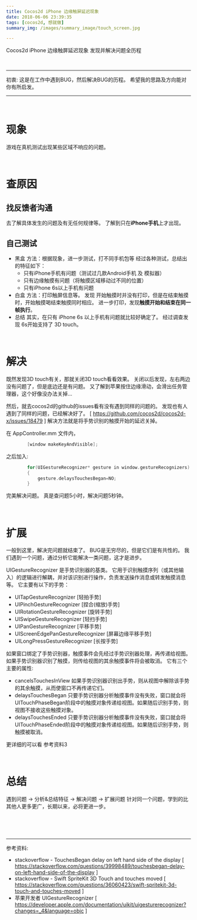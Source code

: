 ```yaml
---
title: Cocos2d iPhone 边缘触屏延迟现象
date: 2018-06-06 23:39:35
tags: [cocos2d, 想就做]
summary_img: /images/summary_image/touch_screen.jpg

---
```


Cocos2d iPhone 边缘触屏延迟现象
发现并解决问题全历程

<!-- more -->

<br/>

---

初衷:
这是在工作中遇到BUG，然后解决BUG的历程。
希望我的思路及方向能对你有所启发。

---

<br/>

# 现象
游戏在真机测试出现某些区域不响应的问题。

<br/>

# 查原因

## 找反馈者沟通
去了解具体发生的问题及有无任何规律等。
了解到只在**iPhone手机**上才出现。

## 自己测试

- 黑盒
方法：根据现象，进一步测试，打不同手机包等
经过各种测试，总结出的特征如下：
    - 只有iPhone手机有问题（测试过几款Android手机 及 模拟器）
    - 只有边缘触摸有问题（将触摸区域移动过不同的位置）
    - 只有iPhone 6s以上手机有问题
- 白盒
方法：打印触屏信息等。
发现 开始触摸时并没有打印，但是在结束触摸时，开始触摸喝结束触摸同时相应。
进一步打印，发现**触摸开始和结束在同一帧执行**。
- 总结
其实，在只有 iPhone 6s 以上手机有问题就比较好确定了。
经过调查发现 6s开始支持了 3D touch。

<br/>

# 解决
既然发现3D touch有关，那就关闭3D touch看看效果。
关闭以后发现，左右两边没有问题了，但是底边还是有问题。
又了解到苹果按住边缘滑动，会滑出任务管理器，这个好像没办法关掉...

然后，就去cocos2d的github的issues看有没有遇到同样的问题的。
发现也有人遇到了同样的问题，已经解决好了。 [ https://github.com/cocos2d/cocos2d-x/issues/18479 ]
解决方法就是将手势识别的触摸开始的延迟关掉。

在 AppController.mm 文件内，
        
```objectivec
        [window makeKeyAndVisible]; 
```

之后加入:

```objectivec
        for(UIGestureRecognizer* gesture in window.gestureRecognizers)
        {
            gesture.delaysTouchesBegan=NO;
        }
```

完美解决问题。
真是查问题5小时，解决问题5秒钟。


<br/>

# 扩展
一般到这里，解决完问题就结束了。
BUG是无穷尽的，但是它们是有共性的。
我们遇到一个问题，通过分析它能解决一类问题，这才是进步。

UIGestureRecognizer 是手势识别器的基类。
它用于识别触摸序列（或其他输入）的逻辑进行解耦，并对该识别进行操作，负责发送操作消息或转发触摸消息等。
它主要有以下的手势：

- UITapGestureRecognizer            [轻拍手势]
- UIPinchGestureRecognizer          [捏合(缩放)手势]
- UIRotationGestureRecognizer       [旋转手势]
- UISwipeGestureRecognizer          [轻扫手势]
- UIPanGestureRecognizer            [平移手势]
- UIScreenEdgePanGestureRecognizer  [屏幕边缘平移手势]
- UILongPressGestureRecognizer      [长按手势]

如果窗口绑定了手势识别器，触摸事件会先经过手势识别器处理，再传递给视图。
如果手势识别器识别了触摸，则传给视图的其余触摸事件将会被取消。
它有三个主要的属性:

- cancelsTouchesInView
如果手势识别器识别出手势，则从视图中解除该手势的其余触摸，从而使窗口不再传递它们。
- delaysTouchesBegan
只要手势识别器分析触摸事件没有失败，窗口就会将UITouchPhaseBegan阶段中的触摸对象传递给视图。如果随后识别手势，则视图不接收这些触摸对象。
- delaysTouchesEnded
只要手势识别器分析触摸事件没有失败，窗口就会将UITouchPhaseEnded阶段中的触摸对象传递给视图。如果随后识别手势，则触摸被取消。

更详细的可以看 参考资料3

<br/>

# 总结
遇到问题 -> 分析&总结特征 -> 解决问题 -> 扩展问题
针对同一个问题，学到的比其他人更多更广，长期以来，必将更进一步。



<br/>
<br/>
<br/>

---

参考资料:

- stackoverflow - TouchesBegan delay on left hand side of the display
[ https://stackoverflow.com/questions/39998489/touchesbegan-delay-on-left-hand-side-of-the-display ]
- stackoverflow - Swift SpriteKit 3D Touch and touches moved
 [ https://stackoverflow.com/questions/36060423/swift-spritekit-3d-touch-and-touches-moved ]
- 苹果开发者 UIGestureRecognizer [ https://developer.apple.com/documentation/uikit/uigesturerecognizer?changes=_4&language=objc ]